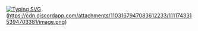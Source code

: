 [![Typing SVG](https://readme-typing-svg.demolab.com?font=&size=28&duration=3000&pause=1&color=F7F7F7&center=true&vCenter=true&width=435&lines=Hi+%2C;Welcome+to+my+account+!+)](https://git.io/typing-svg)
(https://cdn.discordapp.com/attachments/1103167947083612233/1111743315394703381/image.png)
